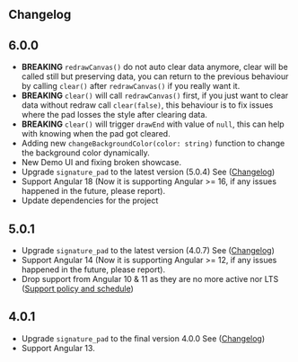 ## Changelog

## 6.0.0

- **BREAKING** `redrawCanvas()` do not auto clear data anymore, clear will be called still but preserving data, you can return to the previous behaviour by calling `clear()` after `redrawCanvas()` if you really want it.
- **BREAKING** `clear()` will call `redrawCanvas()` first, if you just want to clear data without redraw call `clear(false)`, this behaviour is to fix issues where the pad losses the style after clearing data.
- **BREAKING** `clear()` will trigger `drawEnd` with value of `null`, this can help with knowing when the pad got cleared.
- Adding new `changeBackgroundColor(color: string)` function to change the background color dynamically.
- New Demo UI and fixing broken showcase.
- Upgrade `signature_pad` to the latest version (5.0.4) See ([Changelog](https://github.com/szimek/signature_pad/blob/master/CHANGELOG.md#504-2024-10-17))
- Support Angular 18 (Now it is supporting Angular >= 16, if any issues happened in the future, please report).
- Update dependencies for the project

## 5.0.1

- Upgrade `signature_pad` to the latest version (4.0.7) See ([Changelog](https://github.com/szimek/signature_pad/blob/master/CHANGELOG.md#407-2022-07-21))
- Support Angular 14 (Now it is supporting Angular >= 12, if any issues happened in the future, please report).
- Drop support from Angular 10 & 11 as they are no more active nor LTS ([Support policy and schedule](https://angular.io/guide/releases#support-policy-and-schedule))

## 4.0.1

- Upgrade `signature_pad` to the final version 4.0.0 See ([Changelog](https://github.com/szimek/signature_pad/blob/master/CHANGELOG.md#400))
- Support Angular 13.
